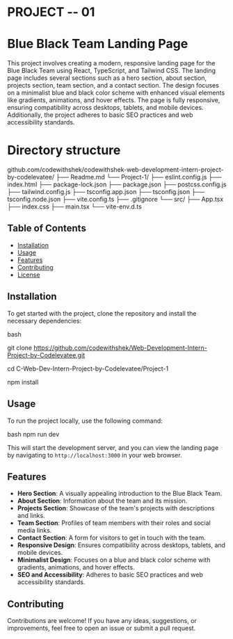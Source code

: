 # PROJECT -- 01    
   
# Blue Black Team Landing Page

This project involves creating a modern, responsive landing page for the Blue Black Team using React, TypeScript, and Tailwind CSS. The landing page includes several sections such as a hero section, about section, projects section, team section, and a contact section. The design focuses on a minimalist blue and black color scheme with enhanced visual elements like gradients, animations, and hover effects. The page is fully responsive, ensuring compatibility across desktops, tablets, and mobile devices. Additionally, the project adheres to basic SEO practices and web accessibility standards.

# Directory structure

github.com/codewithshek/codewithshek-web-development-intern-project-by-codelevatee/
    ├── Readme.md
    └── Project-1/
        ├── eslint.config.js
        ├── index.html
        ├── package-lock.json
        ├── package.json
        ├── postcss.config.js
        ├── tailwind.config.js
        ├── tsconfig.app.json
        ├── tsconfig.json
        ├── tsconfig.node.json
        ├── vite.config.ts
        ├── .gitignore
        └── src/
            ├── App.tsx
            ├── index.css
            ├── main.tsx
            └── vite-env.d.ts

## Table of Contents

- [Installation](#installation)
- [Usage](#usage)
- [Features](#features)
- [Contributing](#contributing)
- [License](#license)

## Installation

To get started with the project, clone the repository and install the necessary dependencies:


bash

git clone https://github.com/codewithshek/Web-Development-Intern-Project-by-Codelevatee.git

cd C-Web-Dev-Intern-Project-by-Codelevatee/Project-1

npm install


## Usage

To run the project locally, use the following command:

bash
npm run dev

This will start the development server, and you can view the landing page by navigating to `http://localhost:3000` in your web browser.

## Features

- **Hero Section**: A visually appealing introduction to the Blue Black Team.
- **About Section**: Information about the team and its mission.
- **Projects Section**: Showcase of the team's projects with descriptions and links.
- **Team Section**: Profiles of team members with their roles and social media links.
- **Contact Section**: A form for visitors to get in touch with the team.
- **Responsive Design**: Ensures compatibility across desktops, tablets, and mobile devices.
- **Minimalist Design**: Focuses on a blue and black color scheme with gradients, animations, and hover effects.
- **SEO and Accessibility**: Adheres to basic SEO practices and web accessibility standards.

## Contributing

Contributions are welcome! If you have any ideas, suggestions, or improvements, feel free to open an issue or submit a pull request.
